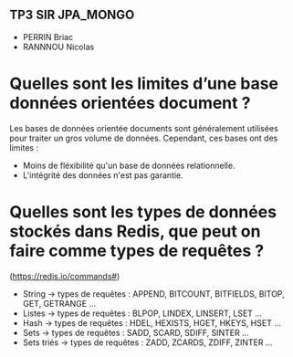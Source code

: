## TP3 SIR JPA_MONGO 

* PERRIN Briac
* RANNNOU Nicolas

# Quelles sont les limites d’une base données orientées document ? 

Les bases de données orientée documents sont généralement utilisées pour traiter un gros volume de données.
Cependant, ces bases ont des limites : 
* Moins de fléxibilité qu'un base de données relationnelle.
* L'intégrité des données n'est pas garantie.

# Quelles sont les types de données stockés dans Redis, que peut on faire comme types de requêtes ?

(https://redis.io/commands#)
* String
  -> types de requêtes : APPEND, BITCOUNT, BITFIELDS, BITOP, GET, GETRANGE ...
* Listes
  -> types de requêtes : BLPOP, LINDEX, LINSERT, LSET ...
* Hash
  -> types de requêtes : HDEL, HEXISTS, HGET, HKEYS, HSET ...
* Sets
  -> types de requêtes : SADD, SCARD, SDIFF, SINTER ...
* Sets triés
  -> types de requêtes : ZADD, ZCARDS, ZDIFF, ZINTER ...
